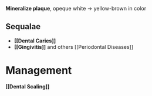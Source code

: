 **Mineralize plaque**, opeque white -> yellow-brown in color

## Sequalae
- **[[Dental Caries]]**
- **[[Gingivitis]]** and others [[Periodontal Diseases]]

# Management
**[[Dental Scaling]]**